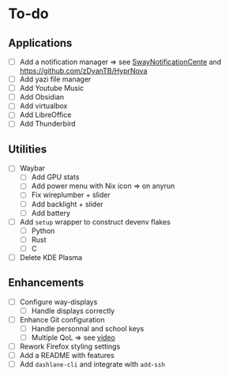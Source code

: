 # To-do

## Applications

- [ ] Add a notification manager => see [SwayNotificationCente](https://github.com/ErikReider/SwayNotificationCenter) and https://github.com/zDyanTB/HyprNova
- [ ] Add yazi file manager
- [ ] Add Youtube Music
- [ ] Add Obsidian
- [ ] Add virtualbox
- [ ] Add LibreOffice
- [ ] Add Thunderbird

## Utilities

- [ ] Waybar
    - [ ] Add GPU stats
    - [ ] Add power menu with Nix icon => on anyrun
    - [ ] Fix wireplumber + slider
    - [ ] Add backlight + slider
    - [ ] Add battery
- [ ] Add `setup` wrapper to construct devenv flakes
    - [ ] Python
    - [ ] Rust
    - [ ] C
- [ ] Delete KDE Plasma

## Enhancements

- [ ] Configure way-displays
    - [ ] Handle displays correctly
- [ ] Enhance Git configuration
    - [ ] Handle personnal and school keys
    - [ ] Multiple QoL => see [video](https://www.youtube.com/watch?v=aolI_Rz0ZqY)
- [ ] Rework Firefox styling settings
- [ ] Add a README with features
- [ ] Add `dashlane-cli` and integrate with `add-ssh`
